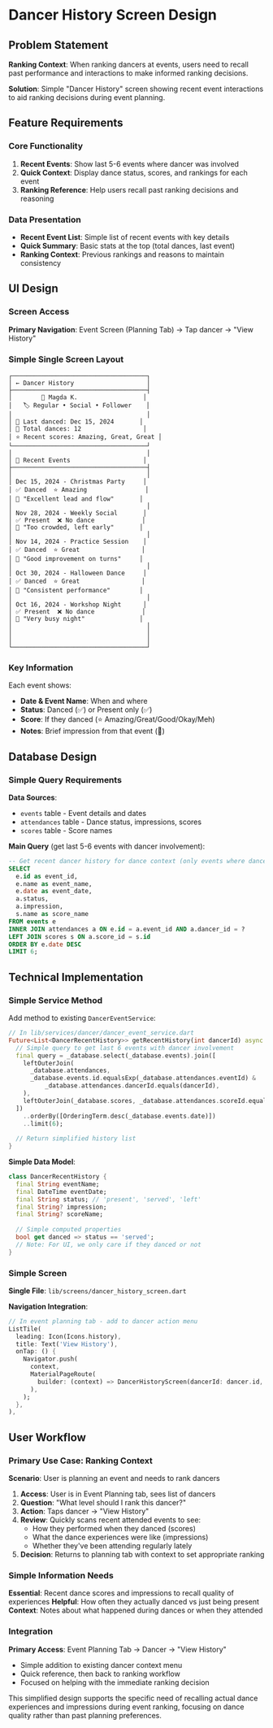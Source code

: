 # Dancer History Screen Design

## Problem Statement

**Ranking Context**: When ranking dancers at events, users need to recall past performance and interactions to make informed ranking decisions.

**Solution**: Simple "Dancer History" screen showing recent event interactions to aid ranking decisions during event planning.

## Feature Requirements

### Core Functionality
1. **Recent Events**: Show last 5-6 events where dancer was involved
2. **Quick Context**: Display dance status, scores, and rankings for each event
3. **Ranking Reference**: Help users recall past ranking decisions and reasoning

### Data Presentation
- **Recent Event List**: Simple list of recent events with key details
- **Quick Summary**: Basic stats at the top (total dances, last event)
- **Ranking Context**: Previous rankings and reasons to maintain consistency

## UI Design

### Screen Access

**Primary Navigation**: Event Screen (Planning Tab) → Tap dancer → "View History"

### Simple Single Screen Layout

```
┌─────────────────────────────────────┐
│ ← Dancer History                    │
├─────────────────────────────────────┤
│        👤 Magda K.                  │
│   🏷️ Regular • Social • Follower    │
│                                     │
│ 💃 Last danced: Dec 15, 2024       │
│ 🎯 Total dances: 12                 │
│ ⭐ Recent scores: Amazing, Great, Great │
└─────────────────────────────────────┘
│                                     │
│ 📅 Recent Events                    │
├─────────────────────────────────────┤
│                                     │
│ Dec 15, 2024 - Christmas Party     │
│ ✅ Danced  ⭐ Amazing                │
│ 💭 "Excellent lead and flow"       │
│                                     │
│ Nov 28, 2024 - Weekly Social       │
│ ✅ Present  ❌ No dance             │
│ 💭 "Too crowded, left early"       │
│                                     │
│ Nov 14, 2024 - Practice Session    │
│ ✅ Danced  ⭐ Great                 │
│ 💭 "Good improvement on turns"     │
│                                     │
│ Oct 30, 2024 - Halloween Dance     │
│ ✅ Danced  ⭐ Great                 │
│ 💭 "Consistent performance"        │
│                                     │
│ Oct 16, 2024 - Workshop Night      │
│ ✅ Present  ❌ No dance             │
│ 💭 "Very busy night"               │
│                                     │
│                                     │
│                                     │
└─────────────────────────────────────┘
```

### Key Information

Each event shows:
- **Date & Event Name**: When and where
- **Status**: Danced (✅) or Present only (✅)
- **Score**: If they danced (⭐ Amazing/Great/Good/Okay/Meh)
- **Notes**: Brief impression from that event (💭)

## Database Design

### Simple Query Requirements

**Data Sources**:
- `events` table - Event details and dates  
- `attendances` table - Dance status, impressions, scores
- `scores` table - Score names

**Main Query** (get last 5-6 events with dancer involvement):

```sql
-- Get recent dancer history for dance context (only events where dancer attended)
SELECT 
  e.id as event_id,
  e.name as event_name,
  e.date as event_date,
  a.status,
  a.impression,
  s.name as score_name
FROM events e
INNER JOIN attendances a ON e.id = a.event_id AND a.dancer_id = ?
LEFT JOIN scores s ON a.score_id = s.id
ORDER BY e.date DESC
LIMIT 6;
```

## Technical Implementation

### Simple Service Method

Add method to existing `DancerEventService`:

```dart
// In lib/services/dancer/dancer_event_service.dart
Future<List<DancerRecentHistory>> getRecentHistory(int dancerId) async {
  // Simple query to get last 6 events with dancer involvement
  final query = _database.select(_database.events).join([
    leftOuterJoin(
      _database.attendances,
      _database.events.id.equalsExp(_database.attendances.eventId) &
          _database.attendances.dancerId.equals(dancerId),
    ),
    leftOuterJoin(_database.scores, _database.attendances.scoreId.equalsExp(_database.scores.id)),
  ])
    ..orderBy([OrderingTerm.desc(_database.events.date)])
    ..limit(6);
  
  // Return simplified history list
}
```

**Simple Data Model**:

```dart
class DancerRecentHistory {
  final String eventName;
  final DateTime eventDate;
  final String status; // 'present', 'served', 'left'
  final String? impression;
  final String? scoreName;
  
  // Simple computed properties
  bool get danced => status == 'served';
  // Note: For UI, we only care if they danced or not
}
```

### Simple Screen

**Single File**: `lib/screens/dancer_history_screen.dart`

**Navigation Integration**:

```dart
// In event planning tab - add to dancer action menu
ListTile(
  leading: Icon(Icons.history),
  title: Text('View History'),
  onTap: () {
    Navigator.push(
      context,
      MaterialPageRoute(
        builder: (context) => DancerHistoryScreen(dancerId: dancer.id, dancerName: dancer.name),
      ),
    );
  },
),
```

## User Workflow

### Primary Use Case: Ranking Context

**Scenario**: User is planning an event and needs to rank dancers

1. **Access**: User is in Event Planning tab, sees list of dancers
2. **Question**: "What level should I rank this dancer?"
3. **Action**: Taps dancer → "View History" 
4. **Review**: Quickly scans recent attended events to see:
   - How they performed when they danced (scores)
   - What the dance experiences were like (impressions)
   - Whether they've been attending regularly lately
5. **Decision**: Returns to planning tab with context to set appropriate ranking

### Simple Information Needs

**Essential**: Recent dance scores and impressions to recall quality of experiences
**Helpful**: How often they actually danced vs just being present
**Context**: Notes about what happened during dances or when they attended

### Integration

**Primary Access**: Event Planning Tab → Dancer → "View History"
- Simple addition to existing dancer context menu
- Quick reference, then back to ranking workflow
- Focused on helping with the immediate ranking decision

This simplified design supports the specific need of recalling actual dance experiences and impressions during event ranking, focusing on dance quality rather than past planning preferences. 